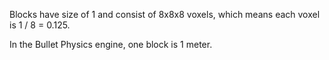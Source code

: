 Blocks have size of 1 and consist of 8x8x8 voxels, which means each voxel is 1&nbsp;/&nbsp;8&nbsp;=&nbsp;0.125.

In the Bullet Physics engine, one block is 1 meter.